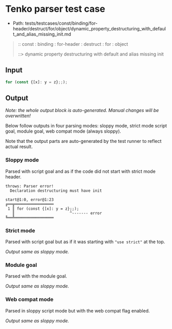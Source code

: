 # Tenko parser test case

- Path: tests/testcases/const/binding/for-header/destruct/for/object/dynamic_property_destructuring_with_default_and_alias_missing_init.md

> :: const : binding : for-header : destruct : for : object
>
> ::> dynamic property destructuring with default and alias missing init

## Input

`````js
for (const {[x]: y = z};;);
`````

## Output

_Note: the whole output block is auto-generated. Manual changes will be overwritten!_

Below follow outputs in four parsing modes: sloppy mode, strict mode script goal, module goal, web compat mode (always sloppy).

Note that the output parts are auto-generated by the test runner to reflect actual result.

### Sloppy mode

Parsed with script goal and as if the code did not start with strict mode header.

`````
throws: Parser error!
  Declaration destructuring must have init

start@1:0, error@1:23
╔══╦═════════════════
 1 ║ for (const {[x]: y = z};;);
   ║                        ^------- error
╚══╩═════════════════

`````

### Strict mode

Parsed with script goal but as if it was starting with `"use strict"` at the top.

_Output same as sloppy mode._

### Module goal

Parsed with the module goal.

_Output same as sloppy mode._

### Web compat mode

Parsed in sloppy script mode but with the web compat flag enabled.

_Output same as sloppy mode._
